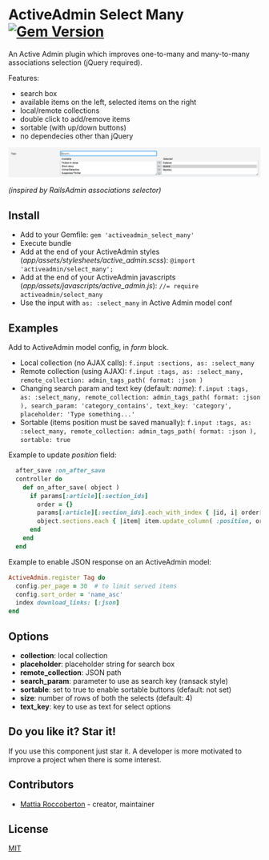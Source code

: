 # ActiveAdmin Select Many [![Gem Version](https://badge.fury.io/rb/activeadmin_select_many.svg)](https://badge.fury.io/rb/activeadmin_select_many)

An Active Admin plugin which improves one-to-many and many-to-many associations selection (jQuery required).

Features:
- search box
- available items on the left, selected items on the right
- local/remote collections
- double click to add/remove items
- sortable (with up/down buttons)
- no dependecies other than jQuery

![screenshot](screenshot.png)

*(inspired by RailsAdmin associations selector)*

## Install

- Add to your Gemfile:
`gem 'activeadmin_select_many'`
- Execute bundle
- Add at the end of your ActiveAdmin styles (_app/assets/stylesheets/active_admin.scss_):
`@import 'activeadmin/select_many';`
- Add at the end of your ActiveAdmin javascripts (_app/assets/javascripts/active_admin.js_):
`//= require activeadmin/select_many`
- Use the input with `as: :select_many` in Active Admin model conf

## Examples

Add to ActiveAdmin model config, in *form* block.

- Local collection (no AJAX calls):
`f.input :sections, as: :select_many`
- Remote collection (using AJAX):
`f.input :tags, as: :select_many, remote_collection: admin_tags_path( format: :json )`
- Changing search param and text key (default: *name*):
`f.input :tags, as: :select_many, remote_collection: admin_tags_path( format: :json ), search_param: 'category_contains', text_key: 'category', placeholder: 'Type something...'`
- Sortable (items position must be saved manually):
`f.input :tags, as: :select_many, remote_collection: admin_tags_path( format: :json ), sortable: true`

Example to update *position* field:

```rb
  after_save :on_after_save
  controller do
    def on_after_save( object )
      if params[:article][:section_ids]
        order = {}
        params[:article][:section_ids].each_with_index { |id, i| order[id.to_i] = i }
        object.sections.each { |item| item.update_column( :position, order[item.id].to_i ) }
      end
    end
  end
```

Example to enable JSON response on an ActiveAdmin model:

```rb
ActiveAdmin.register Tag do
  config.per_page = 30  # to limit served items
  config.sort_order = 'name_asc'
  index download_links: [:json]
end
```

## Options

- **collection**: local collection
- **placeholder**: placeholder string for search box
- **remote_collection**: JSON path
- **search_param**: parameter to use as search key (ransack style)
- **sortable**: set to true to enable sortable buttons (default: not set)
- **size**: number of rows of both the selects (default: 4)
- **text_key**: key to use as text for select options

## Do you like it? Star it!

If you use this component just star it. A developer is more motivated to improve a project when there is some interest.

## Contributors

- [Mattia Roccoberton](http://blocknot.es) - creator, maintainer

## License

[MIT](LICENSE.txt)
